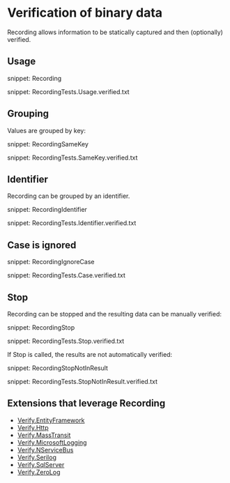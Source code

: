# Verification of binary data

Recording allows information to be statically captured and then (optionally) verified.


## Usage

snippet: Recording

snippet: RecordingTests.Usage.verified.txt


## Grouping

Values are grouped by key:

snippet: RecordingSameKey

snippet: RecordingTests.SameKey.verified.txt


## Identifier

Recording can be grouped by an identifier.

snippet: RecordingIdentifier

snippet: RecordingTests.Identifier.verified.txt


## Case is ignored

snippet: RecordingIgnoreCase

snippet: RecordingTests.Case.verified.txt

## Stop

Recording can be stopped and the resulting data can be manually verified:

snippet: RecordingStop

snippet: RecordingTests.Stop.verified.txt

If Stop is called, the results are not automatically verified:

snippet: RecordingStopNotInResult

snippet: RecordingTests.StopNotInResult.verified.txt



## Extensions that leverage Recording

 * [Verify.EntityFramework](https://github.com/VerifyTests/Verify.EntityFramework#recording)
 * [Verify.Http](https://github.com/VerifyTests/Verify.Http)
 * [Verify.MassTransit](https://github.com/VerifyTests/Verify.MassTransit)
 * [Verify.MicrosoftLogging](https://github.com/VerifyTests/Verify.MicrosoftLogging)
 * [Verify.NServiceBus](https://github.com/VerifyTests/Verify.NServiceBus#recording)
 * [Verify.Serilog](https://github.com/VerifyTests/Verify.Serilog)
 * [Verify.SqlServer](https://github.com/VerifyTests/Verify.SqlServer#recording)
 * [Verify.ZeroLog](https://github.com/VerifyTests/Verify.ZeroLog)